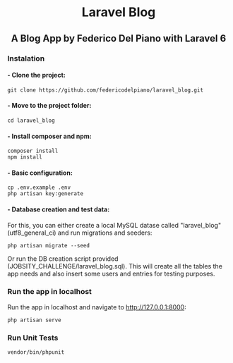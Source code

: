 <h1 align="center">Laravel Blog</h1>

<h2 align="center">A Blog App by Federico Del Piano with Laravel 6</h2>

### Instalation

#### - Clone the project:
```
git clone https://github.com/federicodelpiano/laravel_blog.git
```

#### - Move to the project folder:
```
cd laravel_blog
```

#### - Install composer and npm:
```
composer install
npm install
```

#### - Basic configuration:
```
cp .env.example .env
php artisan key:generate
```

#### - Database creation and test data:
For this, you can either create a local MySQL datase called "laravel_blog" (utf8_general_ci) and run migrations and seeders:
```
php artisan migrate --seed
```

Or run the DB creation script provided (JOBSITY_CHALLENGE/laravel_blog.sql). This will create all the tables the app needs and also insert some users and entries for testing purposes.


### Run the app in localhost
Run the app in localhost and navigate to http://127.0.0.1:8000:
```
php artisan serve
```

### Run Unit Tests
```
vendor/bin/phpunit
```